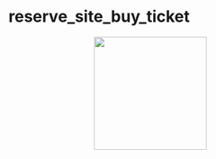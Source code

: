 # reserve_site_buy_ticket

<div align="center">
  <img height="200" src="https://i.postimg.cc/D0fLzW6g/ekran.png"  />
</div>
